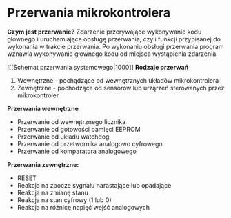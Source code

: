 # Przerwania mikrokontrolera
**Czym jest przerwanie?**
Zdarzenie przerywające wykonywanie kodu głównego i uruchamiające obsługę przerwania, czyli funkcji przypisanej do wykonania w trakcie przerwania. Po wykonaniu obsługi przerwania program wznawia wykonywanie głownego kodu od miejsca wystąpienia zdarzenia. 

![[Schemat przerwania systemowego|1000]]
**Rodzaje przerwań**
1. Wewnętrzne - pochądzące od wewnętrznych układów mikrokontrolera
2. Zewnętrzne - pochodzące od sensorów lub urząrzeń sterowanych przez mikrokontroler

**Przerwania wewnętrzne**
- Przerwanie od wewnętrznego licznika
- Przerwanie od gotowości pamięci EEPROM
- Przerwanie od układu watchdog
- Przerwanie od przetwornika analogowo cyfrowego
- Przerwanie od komparatora analogowego

**Przerwania zewnętrzne:**
- RESET
- Reakcja na zbocze sygnału narastające lub opadające
- Reakcja na zmianę stanu
- Reakcja na stan cyfrowy (1 lub 0)
- Reakcja na różnicę napięć wejść analogowych

